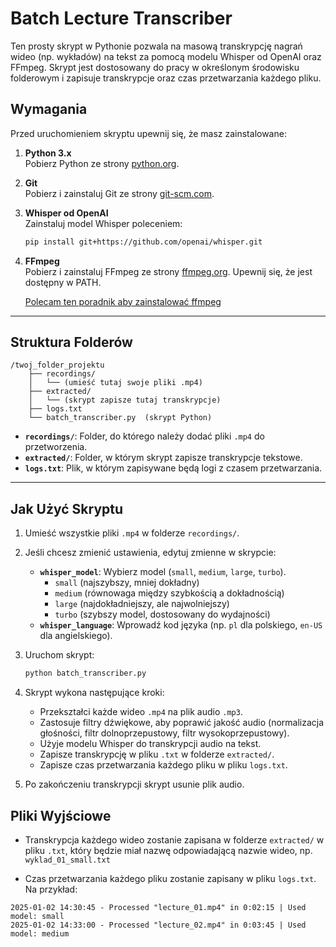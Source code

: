 # Batch Lecture Transcriber

Ten prosty skrypt w Pythonie pozwala na masową transkrypcję nagrań wideo (np. wykładów) na tekst za pomocą modelu Whisper od OpenAI oraz FFmpeg. Skrypt jest dostosowany do pracy w określonym środowisku folderowym i zapisuje transkrypcje oraz czas przetwarzania każdego pliku.

## Wymagania

Przed uruchomieniem skryptu upewnij się, że masz zainstalowane:

1. **Python 3.x**  
   Pobierz Python ze strony [python.org](https://www.python.org/downloads/).

2. **Git**  
   Pobierz i zainstaluj Git ze strony [git-scm.com](https://git-scm.com/downloads).

3. **Whisper od OpenAI**  
   Zainstaluj model Whisper poleceniem:

   ```bash
   pip install git+https://github.com/openai/whisper.git
   ```

4. **FFmpeg**  
   Pobierz i zainstaluj FFmpeg ze strony [ffmpeg.org](https://ffmpeg.org/download.html). Upewnij się, że jest dostępny w PATH.

   [Polecam ten poradnik aby zainstalować ffmpeg](https://www.geeksforgeeks.org/how-to-install-ffmpeg-on-windows/)

---

## Struktura Folderów

```text
/twoj_folder_projektu
    ├── recordings/
    │   └── (umieść tutaj swoje pliki .mp4)
    ├── extracted/
    │   └── (skrypt zapisze tutaj transkrypcje)
    ├── logs.txt
    └── batch_transcriber.py  (skrypt Python)
```

- **`recordings/`**: Folder, do którego należy dodać pliki `.mp4` do przetworzenia.
- **`extracted/`**: Folder, w którym skrypt zapisze transkrypcje tekstowe.
- **`logs.txt`**: Plik, w którym zapisywane będą logi z czasem przetwarzania.

---

## Jak Użyć Skryptu

1. Umieść wszystkie pliki `.mp4` w folderze `recordings/`.

2. Jeśli chcesz zmienić ustawienia, edytuj zmienne w skrypcie:
   - **`whisper_model`**: Wybierz model (`small`, `medium`, `large`, `turbo`).
        - `small` (najszybszy, mniej dokładny)
        - `medium` (równowaga między szybkością a dokładnością)
        - `large` (najdokładniejszy, ale najwolniejszy)
        - `turbo` (szybszy model, dostosowany do wydajności)
   - **`whisper_language`**: Wprowadź kod języka (np. `pl` dla polskiego, `en-US` dla angielskiego).

3. Uruchom skrypt:

   ```bash
   python batch_transcriber.py
   ```

4. Skrypt wykona następujące kroki:
   - Przekształci każde wideo `.mp4` na plik audio `.mp3`.
   - Zastosuje filtry dźwiękowe, aby poprawić jakość audio (normalizacja głośności, filtr dolnoprzepustowy, filtr wysokoprzepustowy).
   - Użyje modelu Whisper do transkrypcji audio na tekst.
   - Zapisze transkrypcję w pliku `.txt` w folderze `extracted/`.
   - Zapisze czas przetwarzania każdego pliku w pliku `logs.txt`.

5. Po zakończeniu transkrypcji skrypt usunie plik audio.

## Pliki Wyjściowe

- Transkrypcja każdego wideo zostanie zapisana w folderze `extracted/` w pliku `.txt`, który będzie miał nazwę odpowiadającą nazwie wideo, np.  
  `wyklad_01_small.txt`

- Czas przetwarzania każdego pliku zostanie zapisany w pliku `logs.txt`. Na przykład:

```text
2025-01-02 14:30:45 - Processed "lecture_01.mp4" in 0:02:15 | Used model: small
2025-01-02 14:33:00 - Processed "lecture_02.mp4" in 0:03:45 | Used model: medium
```
